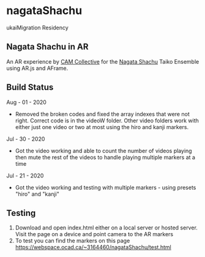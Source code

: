 # nagataShachu
ukaiMigration Residency

## Nagata Shachu in AR
An AR experience by [CAM Collective](https://collective-cam.carrd.co/#) for the [Nagata Shachu](https://nagatashachu.com/) Taiko Ensemble using AR.js and AFrame.

## Build Status

Aug - 01 - 2020
- Removed the broken codes and fixed the array indexes that were not right. Correct code is in the videoW folder. Other video folders work with either just one video or two at most using the hiro and kanji markers. 

Jul - 30 - 2020
- Got the video working and able to count the number of videos playing then mute the rest of the videos to handle playing multiple markers at a time

Jul - 21 - 2020
- Got the video working and testing with multiple markers - using presets "hiro" and "kanji"

## Testing
1. Download and open index.html either on a local server or hosted server. Visit the page on a device and point camera to the AR markers
2. To test you can find the markers on this page https://webspace.ocad.ca/~3164460/nagataShachu/test.html
